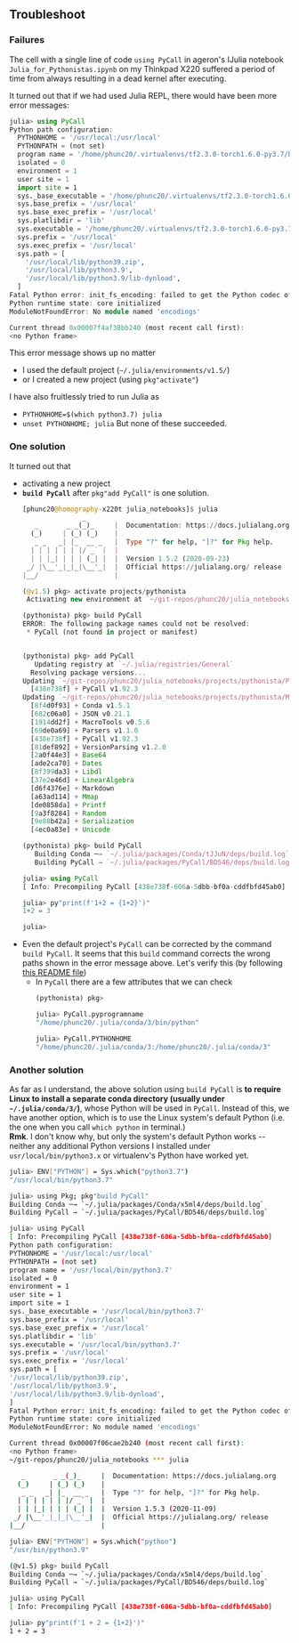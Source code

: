 ## Troubleshoot
### Failures
The cell with a single line of code `using PyCall` in ageron's IJulia notebook `Julia_for_Pythonistas.ipynb` on my
Thinkpad X220 suffered a period of time from always resulting in a dead kernel after executing.

It turned out that if we had used Julia REPL, there would have been more error messages:
```julia
julia> using PyCall
Python path configuration:
  PYTHONHOME = '/usr/local:/usr/local'
  PYTHONPATH = (not set)
  program name = '/home/phunc20/.virtualenvs/tf2.3.0-torch1.6.0-py3.7/bin/python'
  isolated = 0
  environment = 1
  user site = 1
  import site = 1
  sys._base_executable = '/home/phunc20/.virtualenvs/tf2.3.0-torch1.6.0-py3.7/bin/python'
  sys.base_prefix = '/usr/local'
  sys.base_exec_prefix = '/usr/local'
  sys.platlibdir = 'lib'
  sys.executable = '/home/phunc20/.virtualenvs/tf2.3.0-torch1.6.0-py3.7/bin/python'
  sys.prefix = '/usr/local'
  sys.exec_prefix = '/usr/local'
  sys.path = [
    '/usr/local/lib/python39.zip',
    '/usr/local/lib/python3.9',
    '/usr/local/lib/python3.9/lib-dynload',
  ]
Fatal Python error: init_fs_encoding: failed to get the Python codec of the filesystem encoding
Python runtime state: core initialized
ModuleNotFoundError: No module named 'encodings'

Current thread 0x00007f4af38bb240 (most recent call first):
<no Python frame>
```
This error message shows up no matter
- I used the default project (`~/.julia/environments/v1.5/`)
- or I created a new project (using `pkg"activate"`)

I have also fruitlessly tried to run Julia as
- `PYTHONHOME=$(which python3.7) julia`
- `unset PYTHONHOME; julia`
But none of these succeeded.

### One solution
It turned out that
- activating a new project
- **`build PyCall`** after `pkg"add PyCall"` is one solution.
  ```julia
  [phunc20@homography-x220t julia_notebooks]$ julia
                 _
     _       _ _(_)_     |  Documentation: https://docs.julialang.org
    (_)     | (_) (_)    |
     _ _   _| |_  __ _   |  Type "?" for help, "]?" for Pkg help.
    | | | | | | |/ _` |  |
    | | |_| | | | (_| |  |  Version 1.5.2 (2020-09-23)
   _/ |\__'_|_|_|\__'_|  |  Official https://julialang.org/ release
  |__/                   |
  
  (@v1.5) pkg> activate projects/pythonista
   Activating new environment at `~/git-repos/phunc20/julia_notebooks/projects/pythonista/Project.toml`
  
  (pythonista) pkg> build PyCall
  ERROR: The following package names could not be resolved:
   * PyCall (not found in project or manifest)
  
  
  (pythonista) pkg> add PyCall
     Updating registry at `~/.julia/registries/General`
    Resolving package versions...
  Updating `~/git-repos/phunc20/julia_notebooks/projects/pythonista/Project.toml`
    [438e738f] + PyCall v1.92.3
  Updating `~/git-repos/phunc20/julia_notebooks/projects/pythonista/Manifest.toml`
    [8f4d0f93] + Conda v1.5.1
    [682c06a0] + JSON v0.21.1
    [1914dd2f] + MacroTools v0.5.6
    [69de0a69] + Parsers v1.1.0
    [438e738f] + PyCall v1.92.3
    [81def892] + VersionParsing v1.2.0
    [2a0f44e3] + Base64
    [ade2ca70] + Dates
    [8f399da3] + Libdl
    [37e2e46d] + LinearAlgebra
    [d6f4376e] + Markdown
    [a63ad114] + Mmap
    [de0858da] + Printf
    [9a3f8284] + Random
    [9e88b42a] + Serialization
    [4ec0a83e] + Unicode
  
  (pythonista) pkg> build PyCall
     Building Conda ─→ `~/.julia/packages/Conda/tJJuN/deps/build.log`
     Building PyCall → `~/.julia/packages/PyCall/BD546/deps/build.log`
  
  julia> using PyCall
  [ Info: Precompiling PyCall [438e738f-606a-5dbb-bf0a-cddfbfd45ab0]
  
  julia> py"print(f'1+2 = {1+2}')"
  1+2 = 3
  
  julia>
  ```
- Even the default project's `PyCall` can be corrected by the command `build PyCall`. It seems that this `build`
command corrects the wrong paths shown in the error message above. Let's verify this (by following [this README file](https://github.com/JuliaPy/PyCall.jl))
  - In `PyCall` there are a few attributes that we can check
    ```julia
    (pythonista) pkg>
    
    julia> PyCall.pyprogramname
    "/home/phunc20/.julia/conda/3/bin/python"
    
    julia> PyCall.PYTHONHOME
    "/home/phunc20/.julia/conda/3:/home/phunc20/.julia/conda/3"
    ```

### Another solution
As far as I understand, the above solution using `build PyCall` is **to require Linux to install a separate conda directory (usually under `~/.julia/conda/3/`)**, whose Python will be used in `PyCall`. Instead of this, we have
another option, which is to use the Linux system's
default Python (i.e. the one when you call `which python` in terminal.)<br>
**Rmk**. I don't know why, but only the system's default
Python works -- neither any additional Python versions I installed under `usr/local/bin/python3.x` or virtualenv's Python have worked yet.
```bash
julia> ENV["PYTHON"] = Sys.which("python3.7")
"/usr/local/bin/python3.7"

julia> using Pkg; pkg"build PyCall"
Building Conda ─→ `~/.julia/packages/Conda/x5ml4/deps/build.log`
Building PyCall → `~/.julia/packages/PyCall/BD546/deps/build.log`

julia> using PyCall
[ Info: Precompiling PyCall [438e738f-606a-5dbb-bf0a-cddfbfd45ab0]
Python path configuration:
PYTHONHOME = '/usr/local:/usr/local'
PYTHONPATH = (not set)
program name = '/usr/local/bin/python3.7'
isolated = 0
environment = 1
user site = 1
import site = 1
sys._base_executable = '/usr/local/bin/python3.7'
sys.base_prefix = '/usr/local'
sys.base_exec_prefix = '/usr/local'
sys.platlibdir = 'lib'
sys.executable = '/usr/local/bin/python3.7'
sys.prefix = '/usr/local'
sys.exec_prefix = '/usr/local'
sys.path = [
'/usr/local/lib/python39.zip',
'/usr/local/lib/python3.9',
'/usr/local/lib/python3.9/lib-dynload',
]
Fatal Python error: init_fs_encoding: failed to get the Python codec of the filesystem encoding
Python runtime state: core initialized
ModuleNotFoundError: No module named 'encodings'

Current thread 0x00007f06cae2b240 (most recent call first):
<no Python frame>
~/git-repos/phunc20/julia_notebooks *** julia

   _       _ _(_)_     |  Documentation: https://docs.julialang.org
  (_)     | (_) (_)    |
   _ _   _| |_  __ _   |  Type "?" for help, "]?" for Pkg help.
  | | | | | | |/ _` |  |
  | | |_| | | | (_| |  |  Version 1.5.3 (2020-11-09)
 _/ |\__'_|_|_|\__'_|  |  Official https://julialang.org/ release
|__/                   |

julia> ENV["PYTHON"] = Sys.which("python")
"/usr/bin/python3.9"

(@v1.5) pkg> build PyCall
Building Conda ─→ `~/.julia/packages/Conda/x5ml4/deps/build.log`
Building PyCall → `~/.julia/packages/PyCall/BD546/deps/build.log`

julia> using PyCall
[ Info: Precompiling PyCall [438e738f-606a-5dbb-bf0a-cddfbfd45ab0]

julia> py"print(f'1 + 2 = {1+2}')"
1 + 2 = 3
```


